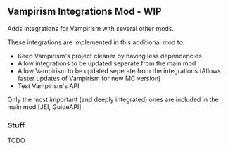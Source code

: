 ## Vampirism Integrations Mod - WIP

Adds integrations for Vampirism with several other mods.

These integrations are implemented in this additional mod to:
- Keep Vampirism's project cleaner by having less dependencies
- Allow integrations to be updated seperate from the main mod
- Allow Vampirism to be updated seperate from the integrations (Allows faster updates of Vampirism for new MC version)
- Test Vampirism's API

Only the most important (and deeply integrated) ones are included in the main mod [JEI, GuideAPI]

### Stuff
TODO
